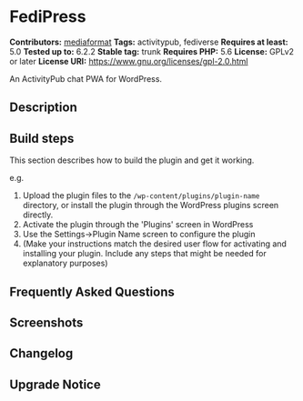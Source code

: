 # FediPress #
**Contributors:** [mediaformat](https://profiles.wordpress.org/mediaformat/)
**Tags:** activitypub, fediverse
**Requires at least:** 5.0
**Tested up to:** 6.2.2
**Stable tag:** trunk
**Requires PHP:** 5.6
**License:** GPLv2 or later
**License URI:** https://www.gnu.org/licenses/gpl-2.0.html

An ActivityPub chat PWA for WordPress.

## Description ##



## Build steps ##

This section describes how to build the plugin and get it working.

e.g.

1. Upload the plugin files to the `/wp-content/plugins/plugin-name` directory, or install the plugin through the WordPress plugins screen directly.
1. Activate the plugin through the 'Plugins' screen in WordPress
1. Use the Settings->Plugin Name screen to configure the plugin
1. (Make your instructions match the desired user flow for activating and installing your plugin. Include any steps that might be needed for explanatory purposes)

## Frequently Asked Questions ##


## Screenshots ##


## Changelog ##


## Upgrade Notice ##

